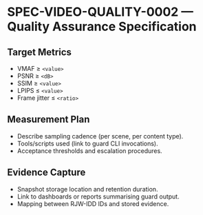 # SPEC-VIDEO-QUALITY-0002 — Quality Assurance Specification

## Target Metrics
- VMAF ≥ `<value>`
- PSNR ≥ `<dB>`
- SSIM ≥ `<value>`
- LPIPS ≤ `<value>`
- Frame jitter ≤ `<ratio>`

## Measurement Plan
- Describe sampling cadence (per scene, per content type).
- Tools/scripts used (link to guard CLI invocations).
- Acceptance thresholds and escalation procedures.

## Evidence Capture
- Snapshot storage location and retention duration.
- Link to dashboards or reports summarising guard output.
- Mapping between RJW-IDD IDs and stored evidence.
